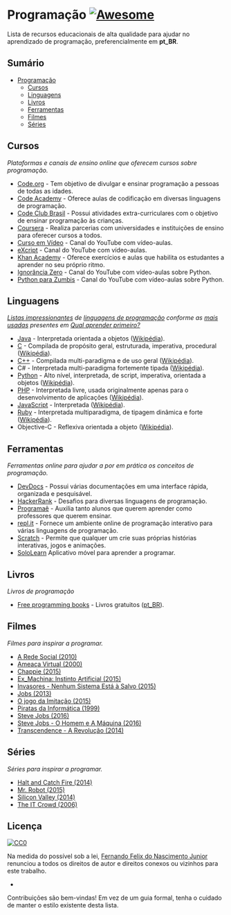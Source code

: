 # Programação [![Awesome](https://cdn.rawgit.com/sindresorhus/awesome/d7305f38d29fed78fa85652e3a63e154dd8e8829/media/badge.svg)](https://github.com/sindresorhus/awesome)

Lista de recursos educacionais de alta qualidade para ajudar no aprendizado de programação, preferencialmente em **pt_BR**.

## Sumário

* [Programação](#programação)
  * [Cursos](#cursos)
  * [Linguagens](#linguagens)
  * [Livros](#livros)
  * [Ferramentas](#ferramentas)
  * [Filmes](#filmes)
  * [Séries](#séries)

## Cursos
*Plataformas e canais de ensino online que oferecem cursos sobre programação.*

* [Code.org](https://br.code.org/) - Tem objetivo de divulgar e ensinar programação a pessoas de todas as idades.
* [Code Academy](https://www.codecademy.com/pt-BR/) - Oferece aulas de codificação em diversas linguagens de programação.
* [Code Club Brasil](http://codeclubbrasil.org/) - Possui atividades extra-curriculares com o objetivo de ensinar programação às crianças.
* [Coursera](https://www.coursera.org) - Realiza parcerias com universidades e instituições de ensino para oferecer cursos a todos.
* [Curso em Vídeo](https://www.youtube.com/user/cursosemvideo/) - Canal do YouTube com vídeo-aulas.
* [eXcript](https://www.youtube.com/channel/UCRu4BNG9k_BRUu-aCYJsgHg) - Canal do YouTube com vídeo-aulas.
* [Khan Academy](https://pt.khanacademy.org/) - Oferece exercícios e aulas que habilita os estudantes a aprender no seu próprio ritmo.
* [Ignorância Zero](https://www.youtube.com/channel/UCmjj41YfcaCpZIkU-oqVIIw) - Canal do YouTube com vídeo-aulas sobre Python.
* [Python para Zumbis](https://www.youtube.com/channel/UCripRddD4BnaMcU833ExuwA/) - Canal do YouTube com vídeo-aulas sobre Python.

## Linguagens
*[Listas impressionantes](https://github.com/sindresorhus/awesome) de [linguagens de programação](https://pt.wikipedia.org/wiki/Linguagem_de_programa%C3%A7%C3%A3o) conforme as [mais usadas](http://www.tiobe.com/tiobe_index) presentes em [Qual aprender primeiro?](https://raw.githubusercontent.com/fernandojunior/programacao/master/qual-linguagem-de-programacao-devo-aprender-primeiro.jpg)*

* [Java](https://github.com/akullpp/awesome-java) - Interpretada orientada a objetos ([Wikipédia](https://pt.wikipedia.org/wiki/Java_(linguagem_de_programa%C3%A7%C3%A3o))).
* [C](https://github.com/aleksandar-todorovic/awesome-c) - Compilada de propósito geral, estruturada, imperativa, procedural ([Wikipédia](https://pt.wikipedia.org/wiki/C_(linguagem_de_programa%C3%A7%C3%A3o))).
* [C++](https://github.com/fffaraz/awesome-cpp) - Compilada multi-paradigma e de uso geral ([Wikipédia](https://pt.wikipedia.org/wiki/C%2B%2B)).
* C# - Interpretada multi-paradigma fortemente tipada ([Wikipédia](https://pt.wikipedia.org/wiki/C_Sharp)).
* [Python](https://github.com/vinta/awesome-python) -  Alto nível, interpretada, de script, imperativa, orientada a objetos ([Wikipédia](https://pt.wikipedia.org/wiki/Python)).
* [PHP](https://github.com/ziadoz/awesome-php) - Interpretada livre, usada originalmente apenas para o desenvolvimento de aplicações ([Wikipédia](https://pt.wikipedia.org/wiki/PHP)).
* [JavaScript](https://github.com/sorrycc/awesome-javascript) - Interpretada ([Wikipédia](https://pt.wikipedia.org/wiki/JavaScript)).
* [Ruby](https://github.com/markets/awesome-ruby) - Interpretada multiparadigma, de tipagem dinâmica e forte ([Wikipédia](https://pt.wikipedia.org/wiki/Ruby_(linguagem_de_programa%C3%A7%C3%A3o))).
* Objective-C - Reflexiva orientada a objeto  ([Wikipédia](https://pt.wikipedia.org/wiki/Objective-C)).

## Ferramentas
*Ferramentas online para ajudar a por em prática os conceitos de programação.*

* [DevDocs](http://devdocs.io/) - Possui várias documentações em uma interface rápida, organizada e pesquisável.
* [HackerRank](https://www.hackerrank.com/) - Desafios para diversas linguagens de programação.
* [Programaê](http://programae.org.br/) - Auxilia tanto alunos que querem aprender como professores que querem ensinar.
* [repl.it](https://repl.it) - Fornece um ambiente online de programação interativo para várias linguagens de programação.
* [Scratch](http://www.scratchbrasil.net.br/) - Permite que qualquer um crie suas próprias histórias interativas, jogos e animações.
* [SoloLearn](https://play.google.com/store/apps/dev?id=8092475488373003589) Aplicativo móvel para aprender a programar.

## Livros
*Livros de programação*

* [Free programming books](https://github.com/vhf/free-programming-books) - Livros gratuitos ([pt_BR](https://github.com/vhf/free-programming-books/blob/master/free-programming-books-pt_BR.md)).

## Filmes
*Filmes para inspirar a programar.*

* [A Rede Social (2010)](http://www.adorocinema.com/filmes/filme-147912/)
* [Ameaça Virtual (2000)](http://www.adorocinema.com/filmes/filme-27062/)
* [Chappie (2015)](http://www.adorocinema.com/filmes/filme-189702/)
* [Ex_Machina: Instinto Artificial (2015)](http://www.adorocinema.com/filmes/filme-219931/)
* [Invasores - Nenhum Sistema Está à Salvo (2015)](http://www.adorocinema.com/filmes/filme-184748/)
* [Jobs (2013)](http://www.adorocinema.com/filmes/filme-198187/)
* [O jogo da Imitação (2015)](http://www.adorocinema.com/filmes/filme-198371/)
* [Piratas da Informática (1999)](http://www.adorocinema.com/filmes/filme-133537/)
* [Steve Jobs (2016)](http://www.adorocinema.com/filmes/filme-207616/)
* [Steve Jobs - O Homem e A Máquina (2016)](http://www.adorocinema.com/filmes/filme-236253/)
* [Transcendence - A Revolução (2014)](http://www.adorocinema.com/filmes/filme-214763/)

## Séries
*Séries para inspirar a programar.*

* [Halt and Catch Fire (2014)](http://www.adorocinema.com/series/serie-11662/)
* [Mr. Robot (2015)](http://www.adorocinema.com/series/serie-17966/)
* [Silicon Valley (2014)](http://www.adorocinema.com/series/serie-11701/)
* [The IT Crowd (2006)](http://www.adorocinema.com/series/serie-3202/)

## Licença

[![CC0](http://i.creativecommons.org/p/zero/1.0/88x31.png)](http://creativecommons.org/publicdomain/zero/1.0/)

Na medida do possível sob a lei, [Fernando Felix do Nascimento Junior](https://github.com/fernandojunior) renunciou a todos os direitos de autor e direitos conexos ou vizinhos para este trabalho.

-

Contribuições são bem-vindas! Em vez de um guia formal, tenha o cuidado de manter o estilo existente desta lista.
